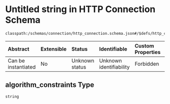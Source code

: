 # Untitled string in HTTP Connection Schema

```txt
classpath:/schemas/connection/http_connection.schema.json#/$defs/http_connection_ssl_parameters/properties/algorithm_constraints
```



| Abstract            | Extensible | Status         | Identifiable            | Custom Properties | Additional Properties | Access Restrictions | Defined In                                                                                                |
| :------------------ | :--------- | :------------- | :---------------------- | :---------------- | :-------------------- | :------------------ | :-------------------------------------------------------------------------------------------------------- |
| Can be instantiated | No         | Unknown status | Unknown identifiability | Forbidden         | Allowed               | none                | [http\_connection.schema.json\*](../../out/connection/http_connection.schema.json "open original schema") |

## algorithm\_constraints Type

`string`
